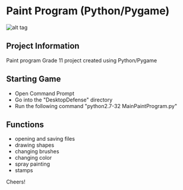 
Paint Program (Python/Pygame)
======================
![alt tag](https://raw.github.com/andretran/PaintProgram/master/PaintScreenshot.png)

Project Information
-------------------
Paint program Grade 11 project created using Python/Pygame

Starting Game
-------------
- Open Command Prompt
- Go into the "DesktopDefense" directory
- Run the following command "python2.7-32 MainPaintProgram.py"

Functions
---------
- opening and saving files
- drawing shapes
- changing brushes
- changing color
- spray painting
- stamps


Cheers!